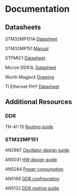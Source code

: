 # Documentation


## Datasheets

STM32MP151A [Datasheet](https://www.st.com/resource/en/datasheet/stm32mp151a.pdf)

STM32MP151 [Manual](https://www.st.com/resource/en/reference_manual/dm00366349-stm32mp151-advanced-armbased-32bit-mpus-stmicroelectronics.pdf) 

STPMIC1 [Datasheet](https://www.st.com/resource/en/datasheet/stpmic1.pdf)

Micron DDR3L [Datasheet](https://media-www.micron.com/-/media/client/global/documents/products/data-sheet/dram/ddr3/1gb_1_35v_ddr3l.pdf?rev=2127f45c8d9e4b109d2be00768d4cefb)

Wurth Magjack [Drawing](https://www.we-online.de/katalog/datasheet/7499010121A.pdf)

TI Ethernet PHY [Datasheet](https://www.ti.com/lit/ds/symlink/dp83848c.pdf?HQS=dis-dk-null-digikeymode-dsf-pf-null-wwe&ts=1610731777845)

## Additional Resources

### DDR

TN-41-13 [Routing guide](https://www.micron.com/-/media/client/global/Documents/Products/Technical%20Note/DRAM/tn4113_ddr3_point_to_point_design.pdf)


### STM32MP151

AN2867 [Oscillator design guide](https://www.st.com/content/ccc/resource/technical/document/application_note/c6/eb/5e/11/e3/69/43/eb/CD00221665.pdf/files/CD00221665.pdf/jcr:content/translations/en.CD00221665.pdf)

AN5031 [HW design guide](https://www.st.com/resource/en/application_note/dm00389996-getting-started-with-stm32mp151-stm32mp153-and-stm32mp157-line-hardware-development-stmicroelectronics.pdf)

AN5284 [Power consumption](https://www.st.com/resource/en/application_note/dm00595472-stm32mp1-series-system-power-consumption-stmicroelectronics.pdf)

AN5168 [DDR configuration](https://www.st.com/resource/en/application_note/dm00505673-ddr-configuration-on-stm32mp1-series-mpus-stmicroelectronics.pdf) 

AN5122 [DDR routing guide](https://www.st.com/resource/en/application_note/dm00462392-stm32mp1-series-ddr-memory-routing-guidelines-stmicroelectronics.pdf)